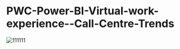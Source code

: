 # PWC-Power-BI-Virtual-work-experience--Call-Centre-Trends
![111111](https://github.com/Nethenpeter4521/PWC-Power-BI-Virtual-work-experience--Call-Centre-Trends/assets/134770458/3d58ca4b-d55d-4142-8603-3cae06178e3a)

